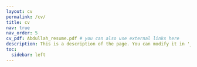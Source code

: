 ```yaml
---
layout: cv
permalink: /cv/
title: cv
nav: true
nav_order: 5
cv_pdf: Abdullah_resume.pdf # you can also use external links here
description: This is a description of the page. You can modify it in '_pages/cv.md'. You can also change or remove the top pdf download button.
toc:
  sidebar: left
---
```

